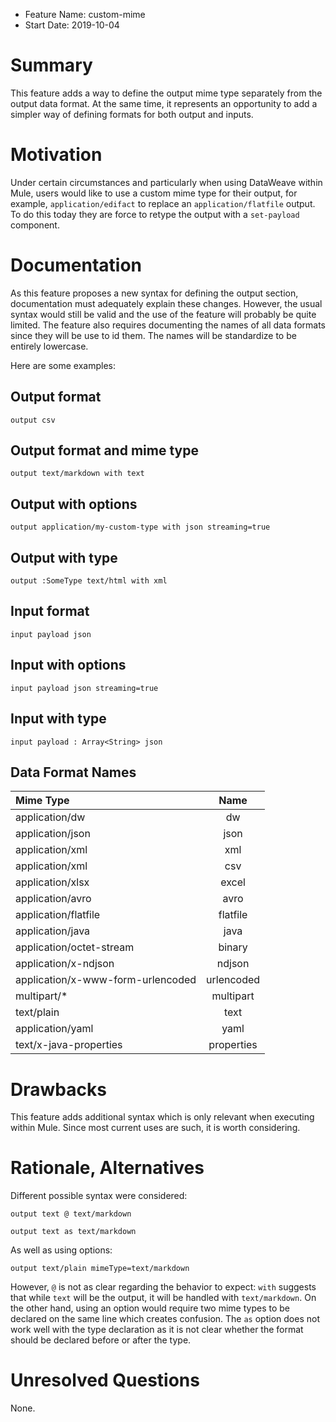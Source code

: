 * Feature Name: custom-mime
* Start Date: 2019-10-04

# Summary
[summary]: #summary

This feature adds a way to define the output mime type separately from the output data format. At the same time, it represents an opportunity to add a simpler way of defining formats for both output and inputs.

# Motivation
[motiviation]: #motiviation

Under certain circumstances and particularly when using DataWeave within Mule, users would like to use a custom mime type for their output, for example, `application/edifact` to replace an `application/flatfile` output. To do this today they are force to retype the output with a `set-payload` component.

# Documentation
[documentation]: #documentation

As this feature proposes a new syntax for defining the output section, documentation must adequately explain these changes. However, the usual syntax would still be valid and the use of the feature will probably be quite limited. The feature also requires documenting the names of all data formats since they will be use to id them. The names will be standardize to be entirely lowercase.

Here are some examples:

## Output format

```dwl
output csv
```

## Output format and mime type

```dwl
output text/markdown with text
```

## Output with options

```dwl
output application/my-custom-type with json streaming=true 
```

## Output with type

```dwl
output :SomeType text/html with xml
```

## Input format

```dwl
input payload json
```

## Input with options

```dwl
input payload json streaming=true 
```

## Input with type

```dwl
input payload : Array<String> json
```

## Data Format Names

| Mime Type                         | Name        |
|:----------------------------------|:-----------:|
| application/dw                    | dw          |
| application/json                  | json        |
| application/xml                   | xml         |
| application/xml                   | csv         |
| application/xlsx                  | excel       |
| application/avro                  | avro        |
| application/flatfile              | flatfile    |
| application/java                  | java        |
| application/octet-stream          | binary      |
| application/x-ndjson              | ndjson      |
| application/x-www-form-urlencoded | urlencoded  |
| multipart/*                       | multipart   |
| text/plain                        | text        |
| application/yaml                  | yaml        |
| text/x-java-properties            | properties  |

# Drawbacks
[drawbacks]: #drawbacks

This feature adds additional syntax which is only relevant when executing within Mule. Since most current uses are such, it is worth considering.

# Rationale, Alternatives
[rationale]: #rationale

Different possible syntax were considered:

```dwl
output text @ text/markdown
```

```dwl
output text as text/markdown
```

As well as using options:

```dwl
output text/plain mimeType=text/markdown
```

However, `@` is not as clear regarding the behavior to expect: `with` suggests that while `text` will be the output, it will be handled with `text/markdown`. On the other hand, using an option would require two mime types to be declared on the same line which creates confusion. The `as` option does not work well with the type declaration as it is not clear whether the format should be declared before or after the type.


# Unresolved Questions
[unresolved-questions]: #unresolved-questions

None.
